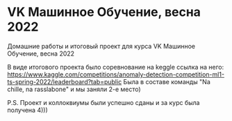 # VK Машинное Обучение, весна 2022
Домашние работы и итоговый проект для курса VK Машинное Обучение, весна 2022

В виде итогового проекта было соревнование на keggle ссылка на него: https://www.kaggle.com/competitions/anomaly-detection-competition-ml1-ts-spring-2022/leaderboard?tab=public
Была в составе команды "Na chille, na rasslabone" и мы заняли 2-е место)

P.S. Проект и коллоквиумы были успешно сданы и за курс была получена 4)))
